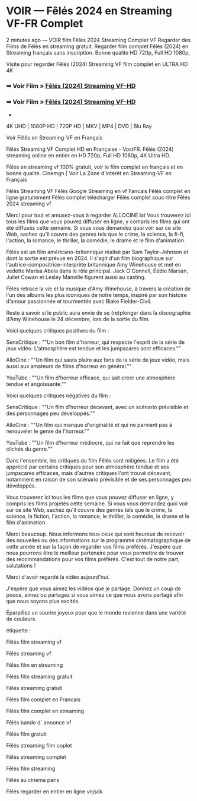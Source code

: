 #  VOIR — Fêlés 2024 en Streaming VF-FR Complet

2 minutes ago — VOIR film Fêlés 2024 Streaming Complet VF Regarder des Films de Fêlés en streaming gratuit. Regarder film complet Fêlés (2024) en Streaming français sans inscription. Bonne qualite HD 720p, Full HD 1080p,

Visite pour regarder Fêlés (2024) Streaming VF film complet en ULTRA HD 4K

### ➥ Voir Film » [Fêlés (2024) Streaming VF-HD](https://dmovie.fun/fr/movie/1310042/flsend?gthb)

### ➥ Voir Film » [Fêlés (2024) Streaming VF-HD](https://dmovie.fun/fr/movie/1310042/flsend?gthb)

+

4K UHD | 1080P HD | 720P HD | MKV | MP4 | DVD | Blu Ray

Voir Fêlés en Streaming-VF en Français

Fêlés Streaming VF Complet HD en Française - VostFR. Fêlés (2024) streaming online en entier en HD 720p, Full HD 1080p, 4K Ultra HD.

Fêlés en streaming vf 100% gratuit, voir le film complet en français et en bonne qualité. Cinemgn | Voir La Zone d'intérêt en Streaming-VF en Français

Fêlés Streaming VF Fêlés Google Streaming en vf Fancais Fêlés complet en ligne gratuitement Fêlés complet télécharger Fêlés complet sous-titre Fêlés 2024 streaming vf

Merci pour tout et amusez-vous à regarder ALLOCINE.lat Vous trouverez ici tous les films que vous pouvez diffuser en ligne, y compris les films qui ont été diffusés cette semaine. Si vous vous demandez quoi voir sur ce site Web, sachez qu'il couvre des genres tels que le crime, la science, la fi-fi, l'action, la romance, le thriller, la comédie, le drame et le film d'animation.

Fêlés est un film américano-britannique réalisé par Sam Taylor-Johnson et dont la sortie est prévue en 2024. Il s'agit d'un film biographique sur l'autrice-compositrice-interprète britannique Amy Winehouse et met en vedette Marisa Abela dans le rôle principal. Jack O'Connell, Eddie Marsan, Juliet Cowan et Lesley Manville figurent aussi au casting.

Fêlés retrace la vie et la musique d'Amy Winehouse, à travers la création de l'un des albums les plus iconiques de notre temps, inspiré par son histoire d’amour passionnée et tourmentée avec Blake Fielder-Civil.

Reste à savoir si le public aura envie de se (re)plonger dans la discographie d’Amy Winehouse le 24 décembre, lors de la sortie du film.

Voici quelques critiques positives du film :

SensCritique : ""Un bon film d'horreur, qui respecte l'esprit de la série de jeux vidéo. L'atmosphère est tendue et les jumpscares sont efficaces.""

AlloCiné : ""Un film qui saura plaire aux fans de la série de jeux vidéo, mais aussi aux amateurs de films d'horreur en général.""

YouTube : ""Un film d'horreur efficace, qui sait créer une atmosphère tendue et angoissante.""

Voici quelques critiques négatives du film :

SensCritique : ""Un film d'horreur décevant, avec un scénario prévisible et des personnages peu développés.""

AlloCiné : ""Un film qui manque d'originalité et qui ne parvient pas à renouveler le genre de l'horreur.""

YouTube : ""Un film d'horreur médiocre, qui ne fait que reprendre les clichés du genre.""

Dans l'ensemble, les critiques du film Fêlés sont mitigées. Le film a été apprécié par certains critiques pour son atmosphère tendue et ses jumpscares efficaces, mais d'autres critiques l'ont trouvé décevant, notamment en raison de son scénario prévisible et de ses personnages peu développés.

Vous trouverez ici tous les films que vous pouvez diffuser en ligne, y compris les films projetés cette semaine. Si vous vous demandez quoi voir sur ce site Web, sachez qu'il couvre des genres tels que le crime, la science, la fiction, l'action, la romance, le thriller, la comédie, le drame et le film d'animation.

Merci beaucoup. Nous informons tous ceux qui sont heureux de recevoir des nouvelles ou des informations sur le programme cinématographique de cette année et sur la façon de regarder vos films préférés. J'espère que nous pourrons être le meilleur partenaire pour vous permettre de trouver des recommandations pour vos films préférés. C'est tout de notre part, salutations !

Merci d'avoir regardé la vidéo aujourd'hui.

J'espère que vous aimez les vidéos que je partage. Donnez un coup de pouce, aimez ou partagez si vous aimez ce que nous avons partagé afin que nous soyons plus excités.

Éparpillez un sourire joyeux pour que le monde revienne dans une variété de couleurs.

étiquette :

Fêlés film streaming vf

Fêlés streaming vf

Fêlés film en streaming

Fêlés film streaming gratuit

Fêlés streaming gratuit

Fêlés film complet en Francais

Fêlés film complet en streaming

Fêlés bande d` annonce vf

Fêlés film gratuit

Fêlés streaming film coplet

Fêlés streaming complet

Fêlés film streaming

Fêlés au cinema paris

Fêlés regarder en entier en ligne vnjsdk
